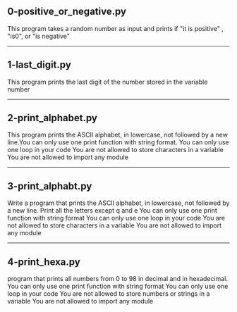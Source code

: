 0-positive_or_negative.py
-----------------------------
This program takes a random number as input and prints if "it is positive" , "is0", or "is negative"

-----------------------------
1-last_digit.py
-----------------------------
This program prints the last digit of the number stored in the variable number

----------------------------
2-print_alphabet.py
----------------------------
This program prints the ASCII alphabet, in lowercase, not followed by a new line.You can only use one print function with string format.
You can only use one loop in your code
You are not allowed to store characters in a variable
You are not allowed to import any module

----------------------------
3-print_alphabt.py
----------------------------

Write a program that prints the ASCII alphabet, in lowercase, not followed by a new line.
Print all the letters except q and e
You can only use one print function with string format
You can only use one loop in your code
You are not allowed to store characters in a variable
You are not allowed to import any module

---------------------------
4-print_hexa.py
---------------------------
program that prints all numbers from 0 to 98 in decimal and in hexadecimal.
You can only use one print function with string format
You can only use one loop in your code
You are not allowed to store numbers or strings in a variable
You are not allowed to import any module
